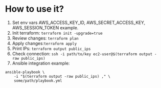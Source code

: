 # How to use it?

1. Set env vars AWS_ACCESS_KEY_ID, AWS_SECRET_ACCESS_KEY, AWS_SESSION_TOKEN example.
2. Init terraform: `terraform init -upgrade=true`
3. Review changes: `terraform plan`
4. Apply changes:`terraform apply`
5. Print IPs: `terraform output public_ips`
6. Check connection: `ssh -i path/to/key ec2-user@$(terraform output -raw public_ips)`
7. Ansible integration example:

```shell
ansible-playbook \
    -i "$(terraform output -raw public_ips) ," \
    some/path/playbook.yml
```
